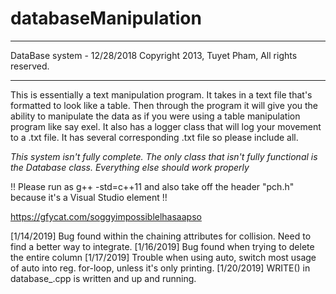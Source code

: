 # databaseManipulation
******************************************************
 DataBase system - 12/28/2018
 Copyright 2013, Tuyet Pham, All rights reserved.
******************************************************
This is essentially a text manipulation program. It takes in a text file that's formatted to look like a table. 
Then through the program it will give you the ability to manipulate the data as if you were using a table manipulation program like say exel. It also has a logger class that will log your movement to a .txt file. It has several corresponding .txt file so please include all.

<i>This system isn't fully complete. The only class that isn't fully functional is the Database class. Everything else should work properly</i>

!! Please run as g++ -std=c++11 and also take off the header "pch.h" because it's a Visual Studio element !!

https://gfycat.com/soggyimpossiblelhasaapso

[1/14/2019] Bug found within the chaining attributes for collision. Need to find a better way to integrate. 
[1/16/2019] Bug found when trying to delete the entire column
[1/17/2019] Trouble when using auto, switch most usage of auto into reg. for-loop, unless it's only printing.
[1/20/2019] WRITE() in database_.cpp is written and up and running. 


